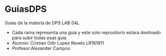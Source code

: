 # GuiasDPS
Guias de la materia de DPS LAB 04L

* Cada rama representa una guia y este solo reprositorio estara destinado para subir todas esas guia
* Alumno: Cristian Odir Lopez Revelo LR161911
* Profesor:Alexander Campos
